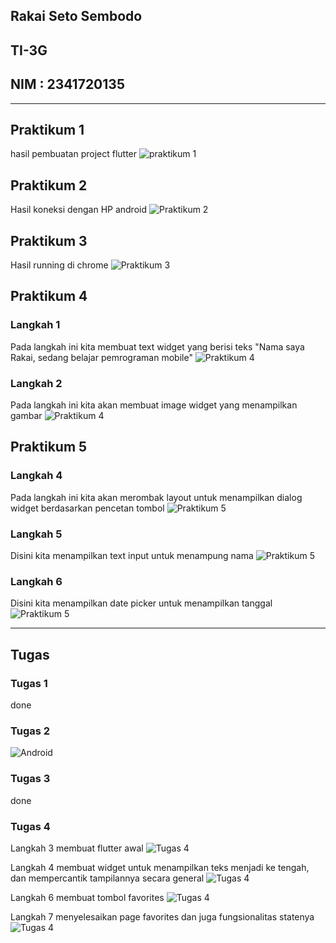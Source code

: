 ## Rakai Seto Sembodo
## TI-3G
## NIM : 2341720135

---

## Praktikum 1
hasil pembuatan project flutter
![praktikum 1](img/P1_1.png)

## Praktikum 2
Hasil koneksi dengan HP android
![Praktikum 2](img/P2.jpg)

## Praktikum 3
Hasil running di chrome
![Praktikum 3](img/P3.jpg)

## Praktikum 4
### Langkah 1
Pada langkah ini kita membuat text widget yang berisi teks "Nama saya Rakai, sedang belajar pemrograman mobile"
![Praktikum 4](img/P4_1.png)

### Langkah 2
Pada langkah ini kita akan membuat image widget yang menampilkan gambar
![Praktikum 4](img/P4_2.png)

## Praktikum 5
### Langkah 4
Pada langkah ini kita akan merombak layout untuk menampilkan dialog widget berdasarkan pencetan tombol
![Praktikum 5](img/P5_4.png)

### Langkah 5
Disini kita menampilkan text input untuk menampung nama
![Praktikum 5](img/P5_5.png)

### Langkah 6
Disini kita menampilkan date picker untuk menampilkan tanggal
![Praktikum 5](img/P5_6.png)

---

## Tugas
### Tugas 1
done

### Tugas 2
![Android](img/P2.jpg)

### Tugas 3
done

### Tugas 4
Langkah 3 membuat flutter awal
![Tugas 4](img/TUG_4_1.png)

Langkah 4 membuat widget untuk menampilkan teks menjadi ke tengah, dan mempercantik tampilannya secara general
![Tugas 4](img/TUG_4_2.png)

Langkah 6 membuat tombol favorites
![Tugas 4](img/TUG_4_3.png)

Langkah 7 menyelesaikan page favorites dan juga fungsionalitas statenya
![Tugas 4](img/TUG_4_4.png)